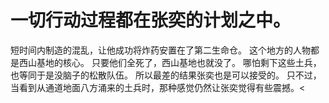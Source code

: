 # 一切行动过程都在张奕的计划之中。
短时间内制造的混乱，让他成功将炸药安置在了第二生命仓。
这个地方的人物都是西山基地的核心。
只要他们全死了，西山基地也就没了。
哪怕剩下这些土兵，也等同于是没脑子的松散队伍。
所以最差的结果张奕也是可以接受的。
只不过，当看到从通道地面八方涌来的土兵时，那种感觉仍然让张奕觉得有些震撼。<

